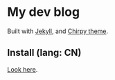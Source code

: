 # My dev blog

Built with [Jekyll](https://jekyllrb.com/), and [Chirpy theme](https://github.com/cotes2020/jekyll-theme-chirpy).

## Install (lang: CN)

[Look here](https://pages.pandas.run/posts/deploy-github-pages-with-jekyll/).
